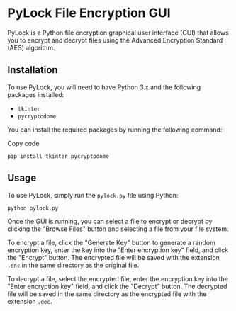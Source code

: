# PyLock File Encryption GUI

PyLock is a Python file encryption graphical user interface (GUI) that allows you to encrypt and decrypt files using the Advanced Encryption Standard (AES) algorithm.

## Installation

To use PyLock, you will need to have Python 3.x and the following packages installed:

-   `tkinter`
-   `pycryptodome`

You can install the required packages by running the following command:

Copy code

`pip install tkinter pycryptodome` 

## Usage

To use PyLock, simply run the `pylock.py` file using Python:

`python pylock.py` 

Once the GUI is running, you can select a file to encrypt or decrypt by clicking the "Browse Files" button and selecting a file from your file system.

To encrypt a file, click the "Generate Key" button to generate a random encryption key, enter the key into the "Enter encryption key" field, and click the "Encrypt" button. The encrypted file will be saved with the extension `.enc` in the same directory as the original file.

To decrypt a file, select the encrypted file, enter the encryption key into the "Enter encryption key" field, and click the "Decrypt" button. The decrypted file will be saved in the same directory as the encrypted file with the extension `.dec`.
